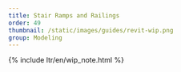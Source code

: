 ```yaml
---
title: Stair Ramps and Railings
order: 49
thumbnail: /static/images/guides/revit-wip.png
group: Modeling
---
```


{% include ltr/en/wip_note.html %}